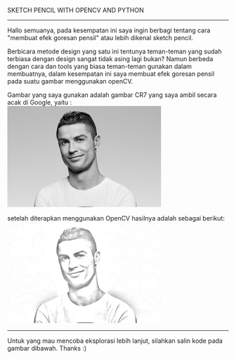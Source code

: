 SKETCH PENCIL WITH OPENCV AND PYTHON

----
Hallo semuanya, pada kesempatan ini saya ingin berbagi tentang cara "membuat efek goresan pensil" atau lebih dikenal sketch pencil.

Berbicara metode design yang satu ini tentunya teman-teman yang sudah terbiasa dengan design sangat tidak asing lagi bukan? Namun berbeda dengan cara dan tools yang biasa teman-teman gunakan dalam membuatnya, dalam kesempatan ini saya membuat efek goresan pensil pada suatu gambar menggunakan openCV.

Gambar yang saya gunakan adalah gambar CR7 yang saya ambil secara acak di Google, yaitu :  
![](CR7.jpg)  

setelah diterapkan menggunakan OpenCV hasilnya adalah sebagai berikut:  
![](hasil.png)

----
Untuk yang mau mencoba eksplorasi lebih lanjut, silahkan salin kode pada gambar dibawah. Thanks :)